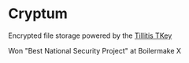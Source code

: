 # Cryptum
Encrypted file storage powered by the [Tillitis TKey](https://tillitis.se)

Won "Best National Security Project" at Boilermake X
